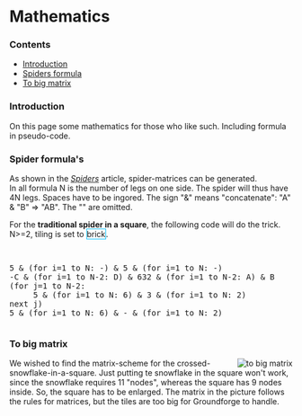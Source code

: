 <style>
  .elem {border: 1px solid DeepSkyBlue;}
  .stch {border: 1px solid DarkTurquoise;}
  .form {background-color="oldLace;" font="10px courier-new;"}
</style>

<body>
     
<h1>Mathematics</h1>

<h3>Contents</h3>
<p><ul>
  <li><a href="#mats-intr">Introduction</a></li>
  <li><a href="#mats-spin">Spiders formula</a></li>
  <li><a href="#mats-bigg">To big matrix</a></li>
  </ul></p>     

<h3 span class="mats-intr">Introduction</h3>
<p>On this page some mathematics for those who like such. Including formula in pseudo-code.</p>

<h3 span class="mats-spin">Spider formula's</h3>
<p>As shown in the <a href="https://github.com/MAETempels/MAE-gf/wiki/Spiders"><i>Spiders</i></a> article, spider-matrices can be generated. <br>
In all formula N is the number of legs on one side. The spider will thus have 4N legs. Spaces have to be ingored. The sign "&" means "concatenate": "A" & "B" => "AB". The "" are omitted.</p>  

<p>For the <b>traditional spider in a square</b>, the following code will do the trick. N>=2, tiling is set to <span class="elem">brick</span>.</p>
<pre><p class="form">
5 & (for i=1 to N: -) & 5 & (for i=1 to N: -)
-C & (for i=1 to N-2: D) & 632 & (for i=1 to N-2: A) & B
(for j=1 to N-2:
     5 & (for i=1 to N: 6) & 3 & (for i=1 to N: 2)
next j)
5 & (for i=1 to N: 6) & - & (for i=1 to N: 2)                 
</p></pre>

<h3>To big matrix</h3>
<p><img alt="to big matrix" align="right" src="https://maetempels.github.io/MAE-gf/images/gf-sn-nott.png"> 
We wished to find the matrix-scheme for the crossed-snowflake-in-a-square. Just putting te snowflake in the square won't work, since the snowflake requires 11 "nodes", whereas the square has 9 nodes inside. So, the square has to be enlarged. The matrix in the picture follows the rules for matrices, but the tiles are too big for Groundforge to handle.</p>
    
</body>
